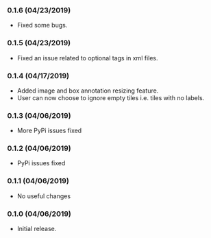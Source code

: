 ### 0.1.6 (04/23/2019)
* Fixed some bugs.

### 0.1.5 (04/23/2019)
* Fixed an issue related to optional tags in xml files.

### 0.1.4 (04/17/2019)
* Added image and box annotation resizing feature.
* User can now choose to ignore empty tiles i.e. tiles with no labels.

### 0.1.3 (04/06/2019)
* More PyPi issues fixed

### 0.1.2 (04/06/2019)
* PyPi issues fixed

### 0.1.1 (04/06/2019)
* No useful changes

### 0.1.0 (04/06/2019)
* Initial release.
